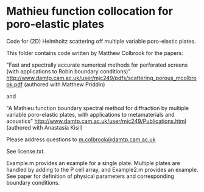 # Mathieu function collocation for poro-elastic plates
Code for (2D) Helmholtz scattering off multiple variable poro-elastic plates.

This folder contains code written by Matthew Colbrook for the papers:

"Fast and spectrally accurate numerical methods for perforated screens
(with applications to Robin boundary conditions)"
http://www.damtp.cam.ac.uk/user/mjc249/pdfs/scattering_porous_mcolbrook.pdf
(authored with Matthew Priddin)

and

"A Mathieu function boundary spectral method for diffraction by multiple variable poro-elastic plates, with applications to metamaterials and acoustics"
http://www.damtp.cam.ac.uk/user/mjc249/Publications.html
(authored with Anastasia Kisil)

Please address questions to m.colbrook@damtp.cam.ac.uk

See license.txt.

Example.m provides an example for a single plate. Multiple plates are handled by adding to the P cell array, and Example2.m provides an example. See paper for definition of physical parameters and corresponding boundary conditions.
